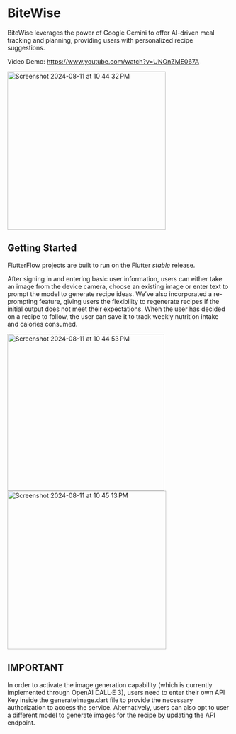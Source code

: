 # BiteWise

BiteWise leverages the power of Google Gemini to offer AI-driven meal tracking and planning, providing users with personalized recipe suggestions. 

Video Demo: https://www.youtube.com/watch?v=UNOnZME067A

<img width="357" alt="Screenshot 2024-08-11 at 10 44 32 PM" src="https://github.com/user-attachments/assets/13169bde-0003-4221-8bf7-d38d7f990dbf">

## Getting Started

FlutterFlow projects are built to run on the Flutter _stable_ release. 

After signing in and entering basic user information, users can either take an image from the device camera, choose an existing image or enter text to prompt the model to generate recipe ideas. We’ve also incorporated a re-prompting feature, giving users the flexibility to regenerate recipes if the initial output does not meet their expectations. When the user has decided on a recipe to follow, the user can save it to track weekly nutrition intake and calories consumed. 

<img width="354" alt="Screenshot 2024-08-11 at 10 44 53 PM" src="https://github.com/user-attachments/assets/2f344304-1c00-446d-84d9-28812d0d6f57">
<img width="358" alt="Screenshot 2024-08-11 at 10 45 13 PM" src="https://github.com/user-attachments/assets/095ecbdd-13e0-4f10-9593-ea40bde3559c">

## IMPORTANT

In order to activate the image generation capability (which is currently implemented through OpenAI DALL·E 3), users need to enter their own API Key inside the generateImage.dart file to provide the necessary authorization to access the service. Alternatively, users can also opt to user a different model to generate images for the recipe by updating the API endpoint. 
